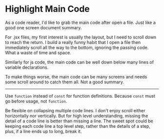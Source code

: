 # Highlight Main Code

As a code reader, I'd like to grab the main code after open a file. Just like a good one screen document summary.


For .jsx files, my first interest is usually the layout, but I need to scroll down to reach the return. I build a really funny habit that I open a file then immediately scroll all the way to the bottom, ignoring the passing code. What a waste of time and space. 

Similarly for js code, the main code can be well down below many lines of variable declarations.

To make things worse, the main code can be many screens and needs some scroll around to catch them all. Not a good summary.

---

Use `function` instead of `const` for function definitions. Because `const` must go before usage, not `function`.

Be flexible on collapsing multiple code lines. I don't enjoy scroll either horizontally nor vertically. But for high level understanding, missing the detail of a code line is better than missing a line. The sweet spot could be keeping each code line a top level step, rather than the details of a step, plus, if a line ends up to long, break it.

